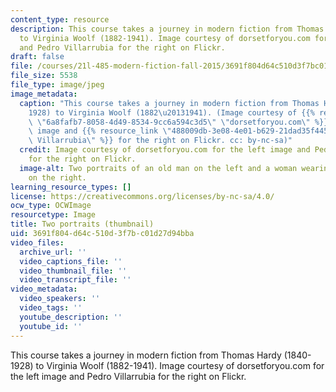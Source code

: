 ```yaml
---
content_type: resource
description: This course takes a journey in modern fiction from Thomas Hardy (1840-1928)
  to Virginia Woolf (1882-1941). Image courtesy of dorsetforyou.com for the left image
  and Pedro Villarrubia for the right on Flickr.
draft: false
file: /courses/21l-485-modern-fiction-fall-2015/3691f804d64c510d3f7bc01d27d94bba_21l-485f15-th.jpg
file_size: 5538
file_type: image/jpeg
image_metadata:
  caption: "This course takes a journey in modern fiction from Thomas Hardy (1840\u2013\
    1928) to Virginia Woolf (1882\u20131941). (Image courtesy of {{% resource_link\
    \ \"6a8fafb7-8058-4d49-8534-9cc6a594c3d5\" \"dorsetforyou.com\" %}} for the left\
    \ image and {{% resource_link \"488009db-3e08-4e01-b629-21dad35f445a\" \"Pedro\
    \ Villarrubia\" %}} for the right on Flickr. cc: by-nc-sa)"
  credit: Image courtesy of dorsetforyou.com for the left image and Pedro Villarrubia
    for the right on Flickr.
  image-alt: Two portraits of an old man on the left and a woman wearing a hair bun
    on the right.
learning_resource_types: []
license: https://creativecommons.org/licenses/by-nc-sa/4.0/
ocw_type: OCWImage
resourcetype: Image
title: Two portraits (thumbnail)
uid: 3691f804-d64c-510d-3f7b-c01d27d94bba
video_files:
  archive_url: ''
  video_captions_file: ''
  video_thumbnail_file: ''
  video_transcript_file: ''
video_metadata:
  video_speakers: ''
  video_tags: ''
  youtube_description: ''
  youtube_id: ''
---
```

This course takes a journey in modern fiction from Thomas Hardy (1840-1928) to Virginia Woolf (1882-1941). Image courtesy of dorsetforyou.com for the left image and Pedro Villarrubia for the right on Flickr.